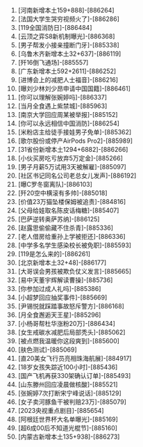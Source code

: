 
1. [河南新增本土159+888]-[886264]
1. [法国大学生哭穷视频火了]-[886286]
1. [119全国消防日]-[886484]
1. [云顶之弈S8新机制曝光]-[886368]
1. [男子帮发小接亲撞断门牙]-[885338]
1. [乌鲁木齐新增本土32+637]-[886119]
1. [歼16倒飞通场]-[885557]
1. [广东新增本土592+2611]-[886252]
1. [进博会上的减肥人士福音]-[886216]
1. [曝刘少林刘少昂申请中国国籍]-[886461]
1. [你可以理解张婉婷吗]-[886337]
1. [当月全食遇上紫禁城]-[885963]
1. [南京大学回应周某被举报]-[885152]
1. [你可以永远相信中国消防]-[886254]
1. [米粉店主给徒手接娃男子免单]-[885362]
1. [歌尔股份或停产AirPods Pro2]-[885989]
1. [31省份新增本土1294+6882]-[886266]
1. [小伙买房吃亏放弃5万定金]-[885266]
1. [男子月薪5万试用3天被解雇]-[885097]
1. [社区书记同名公司老总女儿发声]-[886192]
1. [曝C罗冬窗离队]-[886103]
1. [歼20空中横滚有多帅]-[885018]
1. [价值23万猫坠楼保姆被追责]-[884816]
1. [父母给娃取名陈皮话梅糖]-[885407]
1. [巴萨逆转奥萨苏纳]-[886125]
1. [赵露思偷偷藏不住杀青]-[885336]
1. [老人借房给重孙上学被拒还]-[886336]
1. [中学多名学生感染校长被免职]-[885593]
1. [119是怎么来的]-[886261]
1. [北京新增本土32+48]-[886177]
1. [大哥误会男孩被欺负仗义发言]-[885665]
1. [易中天董宇辉解读曹操]-[885736]
1. [你参加过成人礼吗]-[885386]
1. [小超梦回应抽奖事件]-[885669]
1. [尹锡悦就踩踏事故怒斥警方]-[886168]
1. [月全食邂逅天王星]-[885296]
1. [小杨哥帮杜华涨粉20万]-[886434]
1. [女生戒碳水减肥后局部秃头]-[885062]
1. [被点燃我温暖你这段爽到]-[885600]
1. [肤色测试]-[885069]
1. [直20美女飞行员亮相珠海航展]-[884917]
1. [18岁女孩失踪近100小时]-[885436]
1. [国产飞机再获330架确认订单]-[885493]
1. [山东滕州回应凌晨做核酸]-[885521]
1. [张婉婷7次打断宋宁峰说话]-[885129]
1. [女子卖河豚鱼干被判赔23万]-[885079]
1. [2023央视重点剧目]-[885654]
1. [阿根廷世界杯大名单曝光]-[885169]
1. [超6成00后不知道光棍节]-[885160]
1. [内蒙古新增本土135+938]-[886273]